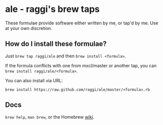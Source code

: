 # ale - raggi's brew taps

These formulae provide software either written by me, or tap'd by me. Use at
your own discretion.

How do I install these formulae?
--------------------------------
Just `brew tap raggi/ale` and then `brew install <formula>`.

If the formula conflicts with one from mxcl/master or another tap, you can `brew install raggi/ale/<formula>`.

You can also install via URL:

```
brew install https://raw.github.com/raggi/ale/master/<formula>.rb
```

Docs
----
`brew help`, `man brew`, or the Homebrew [wiki][].

[wiki]:http://wiki.github.com/mxcl/homebrew
